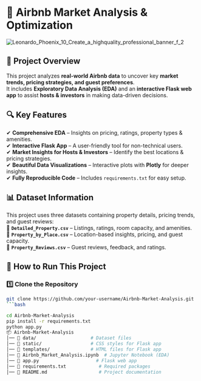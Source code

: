 # 🏡 Airbnb Market Analysis & Optimization  

![Leonardo_Phoenix_10_Create_a_highquality_professional_banner_f_2](https://github.com/user-attachments/assets/4d19a0a5-34c9-4bb2-9820-35d06eb1cf40)


## 📌 Project Overview  
This project analyzes **real-world Airbnb data** to uncover key **market trends, pricing strategies, and guest preferences**.  
It includes **Exploratory Data Analysis (EDA)** and an **interactive Flask web app** to assist **hosts & investors** in making data-driven decisions.  

## 🔍 Key Features  
✔ **Comprehensive EDA** – Insights on pricing, ratings, property types & amenities.  
✔ **Interactive Flask App** – A user-friendly tool for non-technical users.  
✔ **Market Insights for Hosts & Investors** – Identify the best locations & pricing strategies.  
✔ **Beautiful Data Visualizations** – Interactive plots with **Plotly** for deeper insights.  
✔ **Fully Reproducible Code** – Includes `requirements.txt` for easy setup.  

## 📊 Dataset Information  
This project uses three datasets containing property details, pricing trends, and guest reviews:  
📌 **`Detailed_Property.csv`** – Listings, ratings, room capacity, and amenities.  
📌 **`Property_by_Place.csv`** – Location-based insights, pricing, and guest capacity.  
📌 **`Property_Reviews.csv`** – Guest reviews, feedback, and ratings.  

## 🚀 How to Run This Project  
### 1️⃣ Clone the Repository  
```bash
git clone https://github.com/your-username/Airbnb-Market-Analysis.git
```bash

cd Airbnb-Market-Analysis
pip install -r requirements.txt
python app.py
📦 Airbnb-Market-Analysis
│── 📁 data/                    # Dataset files
│── 📁 static/                  # CSS styles for Flask app  
│── 📁 templates/               # HTML files for Flask app  
│── 📄 Airbnb_Market_Analysis.ipynb  # Jupyter Notebook (EDA)
│── 📄 app.py                     # Flask web app
│── 📄 requirements.txt            # Required packages
│── 📄 README.md                   # Project documentation

